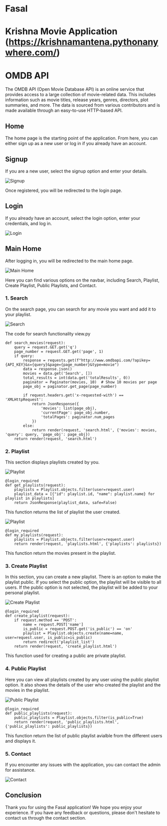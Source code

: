 # Fasal
# Krishna Movie Application (https://krishnamantena.pythonanywhere.com/)

#  OMDB API
The OMDB API (Open Movie Database API) is an online service that provides access to a large collection of movie-related data. This includes information such as movie titles, release years, genres, directors, plot summaries, and more. The data is sourced from various contributors and is made available through an easy-to-use HTTP-based API.

## Home
The home page is the starting point of the application. From here, you can either sign up as a new user or log in if you already have an account.

## Signup
If you are a new user, select the signup option and enter your details.

![Signup](https://github.com/krishnamantena/fasal/assets/110173293/5a8df8ff-0d1b-4376-9a98-e38f232de331)

Once registered, you will be redirected to the login page.

## Login
If you already have an account, select the login option, enter your credentials, and log in.

![Login](https://github.com/krishnamantena/fasal/assets/110173293/a650d622-3d7d-4040-bc9d-72736e39d9f4)

## Main Home
After logging in, you will be redirected to the main home page.

![Main Home](https://github.com/krishnamantena/fasal/assets/110173293/4955ed1b-8514-4f8f-a5ac-dd89b4ee46bd)

Here you can find various options on the navbar, including Search, Playlist, Create Playlist, Public Playlists, and Contact.

### 1. Search
On the search page, you can search for any movie you want and add it to your playlist.

![Search](https://github.com/krishnamantena/fasal/assets/110173293/4e366862-7ac4-4d1f-8dfa-572428726586)

The code for search functionality view.py 



    def search_movies(request):
        query = request.GET.get('q')
        page_number = request.GET.get('page', 1)
        if query:
            response = requests.get(f"http://www.omdbapi.com/?apikey={API_KEY}&s={query}&page={page_number}&type=movie")
            data = response.json()
            movies = data.get('Search', [])
            total_results = int(data.get('totalResults', 0))
            paginator = Paginator(movies, 10)  # Show 10 movies per page
            page_obj = paginator.get_page(page_number)
    
            if request.headers.get('x-requested-with') == 'XMLHttpRequest':
                return JsonResponse({
                    'movies': list(page_obj),
                    'currentPage': page_obj.number,
                    'totalPages': paginator.num_pages
                })
            else:
                return render(request, 'search.html', {'movies': movies, 'query': query, 'page_obj': page_obj})
        return render(request, 'search.html')


### 2. Playlist
This section displays playlists created by you.

![Playlist](https://github.com/krishnamantena/fasal/assets/110173293/24dc8b8d-622e-4f13-a1a6-02138851dbc4)


    @login_required
    def get_playlists(request):
        playlists = Playlist.objects.filter(user=request.user)
        playlist_data = [{"id": playlist.id, "name": playlist.name} for playlist in playlists]
        return JsonResponse(playlist_data, safe=False)
This function returns the list of playlist the user created. 

![Playlist](https://github.com/Ajaswanthkiran/krishna_movie/assets/91722567/023be6b5-191c-49a2-8f74-2960fac8731b)

    @login_required
    def my_playlists(request):
        playlists = Playlist.objects.filter(user=request.user)
        return render(request, 'playlists.html', {'playlists': playlists})
This function return the movies present in the playlist.


### 3. Create Playlist
In this section, you can create a new playlist. There is an option to make the playlist public. If you select the public option, the playlist will be visible to all users. If the public option is not selected, the playlist will be added to your personal playlist.

![Create Playlist](https://github.com/krishnamantena/fasal/assets/110173293/8dbd2569-9b3e-4409-91e1-24a5a791291b)

    @login_required
    def create_playlist(request):
        if request.method == 'POST':
            name = request.POST['name']
            is_public = request.POST.get('is_public') == 'on'
            playlist = Playlist.objects.create(name=name, user=request.user, is_public=is_public)
            return redirect('playlist_list')
        return render(request, 'create_playlist.html')

This function used for creating a public are private playlist.

### 4. Public Playlist
Here you can view all playlists created by any user using the public playlist option. It also shows the details of the user who created the playlist and the movies in the playlist.

![Public Playlist](https://github.com/krishnamantena/fasal/assets/110173293/b66e9e5d-87c7-46b0-92a1-d26941ff6a59)

    @login_required
    def public_playlists(request):
        public_playlists = Playlist.objects.filter(is_public=True)
        return render(request, 'public_playlists.html', {'public_playlists': public_playlists})

This function return the list of public playlist avialble from the different users and displays it.


### 5. Contact
If you encounter any issues with the application, you can contact the admin for assistance.

![Contact](https://github.com/krishnamantena/fasal/assets/110173293/59dde32d-16d7-43d0-8d4b-9012ec0df9a9)

## Conclusion
Thank you for using the Fasal application! We hope you enjoy your experience. If you have any feedback or questions, please don't hesitate to contact us through the contact section.
